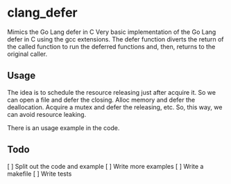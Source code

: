 clang_defer
===========

Mimics the Go Lang defer in C 
Very basic implementation of the Go Lang defer in C using the gcc extensions. The defer function diverts the return of the called function to run the deferred functions and, then, returns to the original caller. 


Usage
-----
The idea is to schedule the resource releasing just after acquire it. So we can open a file and defer the closing. Alloc memory and defer the deallocation. Acquire a mutex and defer the releasing, etc. So, this way, we can avoid resource leaking.

There is an usage example in the code.


Todo
----
[ ] Split out the code and example 
[ ] Write more examples
[ ] Write a makefile
[ ] Write tests



